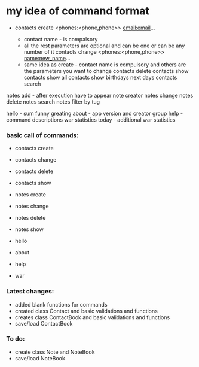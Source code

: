 # my idea of command format
 - contacts create <contact name> <phones:<phone,phone>> <email:email>...
   - contact name - is compalsory
   - all the rest parameters are optional and can be one or can be any number of it
contacts change <contact name> <phones:<phone,phone>> <name:new_name>...
   - same idea as create - contact name is compulsory and others are the parameters you want to change
contacts delete <contact name>
contacts show <contact name>
contacts show all
contacts show birthdays next <number of days> days
contacts search

notes add <note name> - after execution have to appear note creator
notes change <note name>
notes delete <note name>
notes search
notes filter by tug

hello - sum funny greating
about - app version and creator group
help - command descriptions
war statistics today - additional 
war statistics <day>



### basic call of commands:
 - contacts create
 - contacts change
 - contacts delete
 - contacts show

 - notes create
 - notes change
 - notes delete
 - notes show

 - hello
 - about
 - help
 - war

### Latest changes:
 - added blank functions for commands
 - created class Contact and basic validations and functions
 - creates class ContactBook and basic validations and functions
 - save/load ContactBook

### To do:
 - create class Note and NoteBook
 - save/load NoteBook
